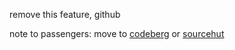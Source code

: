 remove this feature, github

note to passengers: move to [codeberg](https://codeberg.org) or [sourcehut](https://sr.ht)

